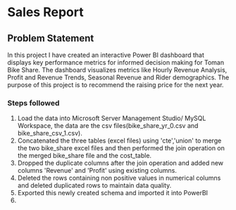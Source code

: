 # Sales Report

## Problem Statement
In this project I have created an interactive Power BI dashboard that displays key performance metrics for informed decision making for Toman Bike Share. The dashboard 
visualizes metrics like Hourly Revenue Analysis, Profit and Revenue Trends, Seasonal Revenue and Rider demographics. The purpose of this project is to recommend the raising price for 
the next year.

### Steps followed
1.  Load the data into Microsoft Server Management Studio/ MySQL Workspace, the data are the csv files(bike_share_yr_0.csv and bike_share_csv_1.csv).
2.  Concatenated the three tables (excel files) using 'cte','union' to merge the two bike_share excel files and
    then performed the join operation on the merged bike_share file and the cost_table.
3.  Dropped the duplicate columns after the join operation and added new columns 'Revenue' and 'Profit' using existing columns.
4.  Deleted the rows containing non positive values in numerical columns and deleted duplicated rows to maintain data quality.
5.  Exported this newly created schema and imported it into PowerBI
6.  
